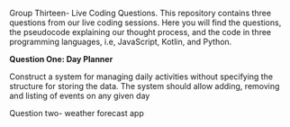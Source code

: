 Group Thirteen- Live Coding Questions.
This repository contains three questions from our live coding sessions. Here you will find the questions, the pseudocode explaining our thought process, and the code in three programming languages, i.e, JavaScript, Kotlin, and Python.

**Question One: Day Planner**

Construct a system for managing daily activities without specifying the structure for storing the data. The system should allow adding, removing and listing of events on any given day

Question two- weather forecast app







